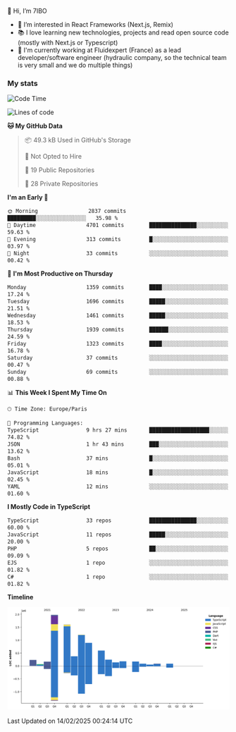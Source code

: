 👋 Hi, I’m 7IBO

- 👀 I’m interested in React Frameworks (Next.js, Remix)
- 📚 I love learning new technologies, projects and read open source code (mostly with Next.js or Typescript)
- 💼 I'm currently working at Fluidexpert (France) as a lead developer/software engineer (hydraulic company, so the technical team is very small and we do multiple things)

### My stats
<!--START_SECTION:waka-->
![Code Time](http://img.shields.io/badge/Code%20Time-1%2C016%20hrs%2015%20mins-blue)

![Lines of code](https://img.shields.io/badge/From%20Hello%20World%20I%27ve%20Written-8.1%20million%20lines%20of%20code-blue)

**🐱 My GitHub Data** 

> 📦 49.3 kB Used in GitHub's Storage 
 > 
> 🚫 Not Opted to Hire
 > 
> 📜 19 Public Repositories 
 > 
> 🔑 28 Private Repositories 
 > 
**I'm an Early 🐤** 

```text
🌞 Morning                2837 commits        █████████░░░░░░░░░░░░░░░░   35.98 % 
🌆 Daytime                4701 commits        ███████████████░░░░░░░░░░   59.63 % 
🌃 Evening                313 commits         █░░░░░░░░░░░░░░░░░░░░░░░░   03.97 % 
🌙 Night                  33 commits          ░░░░░░░░░░░░░░░░░░░░░░░░░   00.42 % 
```
📅 **I'm Most Productive on Thursday** 

```text
Monday                   1359 commits        ████░░░░░░░░░░░░░░░░░░░░░   17.24 % 
Tuesday                  1696 commits        █████░░░░░░░░░░░░░░░░░░░░   21.51 % 
Wednesday                1461 commits        █████░░░░░░░░░░░░░░░░░░░░   18.53 % 
Thursday                 1939 commits        ██████░░░░░░░░░░░░░░░░░░░   24.59 % 
Friday                   1323 commits        ████░░░░░░░░░░░░░░░░░░░░░   16.78 % 
Saturday                 37 commits          ░░░░░░░░░░░░░░░░░░░░░░░░░   00.47 % 
Sunday                   69 commits          ░░░░░░░░░░░░░░░░░░░░░░░░░   00.88 % 
```


📊 **This Week I Spent My Time On** 

```text
🕑︎ Time Zone: Europe/Paris

💬 Programming Languages: 
TypeScript               9 hrs 27 mins       ███████████████████░░░░░░   74.82 % 
JSON                     1 hr 43 mins        ███░░░░░░░░░░░░░░░░░░░░░░   13.62 % 
Bash                     37 mins             █░░░░░░░░░░░░░░░░░░░░░░░░   05.01 % 
JavaScript               18 mins             █░░░░░░░░░░░░░░░░░░░░░░░░   02.45 % 
YAML                     12 mins             ░░░░░░░░░░░░░░░░░░░░░░░░░   01.60 % 
```

**I Mostly Code in TypeScript** 

```text
TypeScript               33 repos            ███████████████░░░░░░░░░░   60.00 % 
JavaScript               11 repos            █████░░░░░░░░░░░░░░░░░░░░   20.00 % 
PHP                      5 repos             ██░░░░░░░░░░░░░░░░░░░░░░░   09.09 % 
EJS                      1 repo              ░░░░░░░░░░░░░░░░░░░░░░░░░   01.82 % 
C#                       1 repo              ░░░░░░░░░░░░░░░░░░░░░░░░░   01.82 % 
```



**Timeline**

![Lines of Code chart](https://raw.githubusercontent.com/7IBO/7IBO/main/assets/bar_graph.png)


 Last Updated on 14/02/2025 00:24:14 UTC
<!--END_SECTION:waka-->
